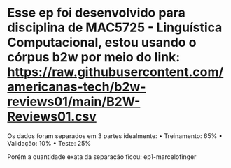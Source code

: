 # Esse ep foi desenvolvido para disciplina de MAC5725 - Linguística Computacional, estou usando o córpus b2w por meio do link: https://raw.githubusercontent.com/americanas-tech/b2w-reviews01/main/B2W-Reviews01.csv 
Os dados foram separados em 3 partes idealmente:
• Treinamento: 65%
• Validação: 10%
• Teste: 25%

Porém a quantidade exata da separação ficou: 
ep1-marcelofinger
